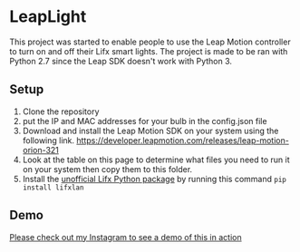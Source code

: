 # LeapLight

This project was started to enable people to use the Leap Motion controller to turn on and off their Lifx smart lights. The project is made to be ran with Python 2.7 since the Leap SDK doesn't work with Python 3.

## Setup

1. Clone the repository
2. put the IP and  MAC addresses for your bulb in the config.json file
3. Download and install the Leap Motion SDK on your system using the following link. https://developer.leapmotion.com/releases/leap-motion-orion-321
4. Look at the table on this page to determine what files you need to run it on your system then copy them to this folder.
5. Install the [unofficial Lifx Python package](https://github.com/mclarkk/lifxlan) by running this command ```pip install lifxlan```


## Demo

[Please check out my Instagram to see a demo of this in action](https://www.instagram.com/p/CKNmTbDjgeJ/) 

